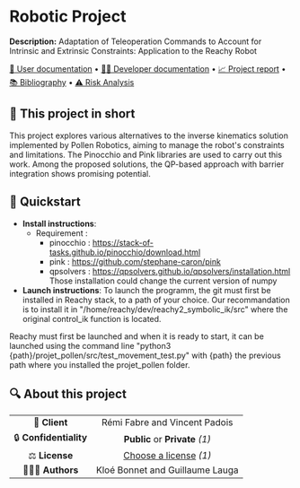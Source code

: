 # Robotic Project

**Description:** Adaptation of Teleoperation Commands to Account for Intrinsic and Extrinsic Constraints: Application to the Reachy Robot

[📖 User documentation](docs/user) • [👨‍💻 Developer documentation](docs/developer) • [📈 Project report](docs/report) • [📚 Bibliography](docs/bibliography) • [⚠️ Risk Analysis](docs/risk)
  
## 📄 This project in short
This project explores various alternatives to the inverse kinematics solution implemented by Pollen Robotics, aiming to manage the robot's constraints and limitations. 
The Pinocchio and Pink libraries are used to carry out this work. Among the proposed solutions, the QP-based approach with barrier integration shows promising potential.

## 🚀 Quickstart

* **Install instructions**:
    *  Requirement :
          *  pinocchio : https://stack-of-tasks.github.io/pinocchio/download.html
          *  pink : https://github.com/stephane-caron/pink
          *  qpsolvers : https://qpsolvers.github.io/qpsolvers/installation.html 
    Those installation could change the current version of numpy
* **Launch instructions**:
  To launch the programm, the git must first be installed in Reachy stack, to a path of your choice. Our recommandation is to install it in "/home/reachy/dev/reachy2_symbolic_ik/src" where the original control_ik function is located. 

Reachy must first be launched and when it is ready to start, it can be launched using the command line "python3  {path}/projet_pollen/src/test_movement_test.py" with {path} the previous path where you installed the projet_pollen folder. 

## 🔍 About this project

|       |        |
|:----------------------------:|:-----------------------------------------------------------------------:|
| 💼 **Client**                |  Rémi Fabre and Vincent Padois                                           |
| 🔒 **Confidentiality**       | **Public** or **Private** *(1)*                                         |
| ⚖️ **License**               |  [Choose a license](https://choosealicense.com/) *(1)*                  |
| 👨‍👨‍👦 **Authors**               |  Kloé Bonnet and Guillaume Lauga    |


